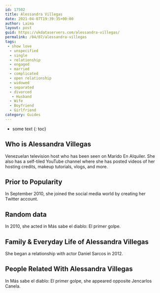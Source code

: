 ```yaml
---
id: 17502
title: Alessandra Villegas
date: 2021-04-07T19:39:35+00:00
author: Laima
layout: post
guid: https://ukdataservers.com/alessandra-villegas/
permalink: /04/07/alessandra-villegas
tags:
 - show love
  - unspecified
  - single
  - relationship
  - engaged
  - married
  - complicated
  - open relationship
  - widowed
  - separated
  - divorced
   - Husband
  - Wife
  - Boyfriend
  - Girlfriend
category: Guides
---
```


* some text
{: toc}


## Who is Alessandra Villegas
                  
                  
                  
Venezuelan television host who has been seen on Marido En Alquiler. She also has a self-tiled YouTube channel where she has posted videos of her hosting credits, makeup tutorials, vlogs, and more. 
                  
              
            
              
            
                
                
                
## Prior to Popularity
                  
                  
                  
In September 2010, she joined the social media world by creating her Twitter account. 
                  
              
            
              
            
                
                
                
## Random data
                  
                  
                  
In 2010, she acted in Más sabe el diablo: El primer golpe. 
                  
              
            
              
            
                
                
                
## Family & Everyday Life of Alessandra Villegas
                  
                  
                  
She began a relationship with actor Daniel Sarcos in 2012. 
                  
              
            
              
            
                
                
                
## People Related With Alessandra Villegas
                  
                  
                  
In Más sabe el diablo: El primer golpe, she appeared opposite Jencarlos Canela. 
                  
              
            
              
            
                
              
            
              
              
            
            
              
            
          
          
          